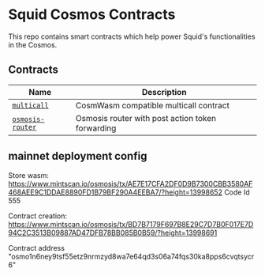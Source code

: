 # Squid Cosmos Contracts

This repo contains smart contracts which help power Squid's functionalities in the Cosmos.

## Contracts

| Name                                  | Description                                      |
| ------------------------------------- | ------------------------------------------------ |
| [`multicall`](contracts/multicall)    | CosmWasm compatible multicall contract           |
| [`osmosis-router`](contracts/osmosis) | Osmosis router with post action token forwarding |

## mainnet deployment config

Store wasm:
https://www.mintscan.io/osmosis/tx/AE7E17CFA2DF0D9B7300CBB3580AF468AEE9C1DDAE8890FD1B79BF290A4EEBA7/?height=13998652
Code Id 555

Contract creation:
https://www.mintscan.io/osmosis/tx/BD7B7179F697B8E29C7D7B0F017E7D94C2C3513B09887AD47DFB78BB085B0B59/?height=13998691

Contract address
"osmo1n6ney9tsf55etz9nrmzyd8wa7e64qd3s06a74fqs30ka8pps6cvqtsycr6"
